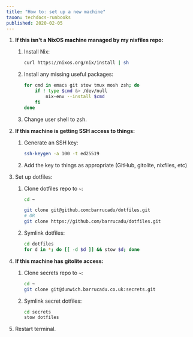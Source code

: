 ```yaml
---
title: "How to: set up a new machine"
taxon: techdocs-runbooks
published: 2020-02-05
---
```


1. **If this isn't a NixOS machine managed by my nixfiles
   repo:**
   
    1. Install Nix:

        ```bash
        curl https://nixos.org/nix/install | sh
        ```

    2. Install any missing useful packages:

        ```bash
        for cmd in emacs git stow tmux mosh zsh; do
            if ! type $cmd &> /dev/null
                nix-env --install $cmd
            fi
        done
        ```

    3. Change user shell to zsh.

2. **If this machine is getting SSH access to things:**

    1. Generate an SSH key:

        ```bash
        ssh-keygen -a 100 -t ed25519
        ```

    2. Add the key to things as appropriate (GitHub, gitolite,
       nixfiles, etc)

3. Set up dotfiles:

    1. Clone dotfiles repo to `~`:

        ```bash
        cd ~
        
        git clone git@github.com:barrucadu/dotfiles.git
        # OR
        git clone https://github.com/barrucadu/dotfiles.git
        ```
    
    2. Symlink dotfiles:
    
        ```bash
        cd dotfiles
        for d in *; do [[ -d $d ]] && stow $d; done
        ```

4. **If this machine has gitolite access:**

    1. Clone secrets repo to `~`:
    
        ```bash
        cd ~
        git clone git@dunwich.barrucadu.co.uk:secrets.git
        ```
    
    2. Symlink secret dotfiles:
    
        ```bash
        cd secrets
        stow dotfiles
        ```

5. Restart terminal.
